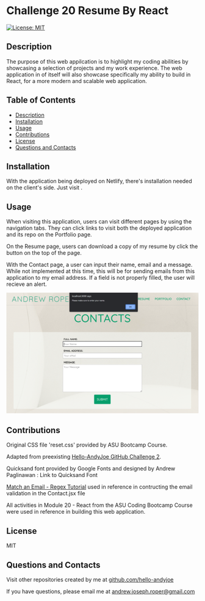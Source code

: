 # Challenge 20 Resume By React

[![License: MIT](https://img.shields.io/badge/License-MIT-yellow.svg)](https://opensource.org/licenses/MIT)


## Description

The purpose of this web appilcation is to highlight my coding abilities by showcasing a selection of projects and my work experience. The web application in of itself will also showcase specifically my ability to build in React, for a more modern and scalable web application.


## Table of Contents
* [Description](#description)
* [Installation](#installation)
* [Usage](#usage)
* [Contributions](#contributions)
* [License](#license)
* [Questions and Contacts](#questions-and-contacts)


## Installation

With the application being deployed on Netlify, there's installation needed on the client's side. Just visit []().


## Usage

When visiting this application, users can visit different pages by using the navigation tabs. They can click links to visit both the deployed application and its repo on the Portfolio page. 

On the Resume page, users can download a copy of my resume by click the button on the top of the page. 

With the Contact page, a user can input their name, email and a message. While not implemented at this time, this will be for sending emails from this application to my email address. If a field is not properly filled, the user will recieve an alert.

![Contact Alert Example](./assets/images/contact_page.png)


## Contributions

Original CSS file 'reset.css' provided by ASU Bootcamp Course.

Adapted from preexisting [Hello-AndyJoe GitHub Challenge 2](https://github.com/Hello-AndyJoe/Challenge-2).

Quicksand font provided by Google Fonts and designed by Andrew Paglinawan : Link to Quicksand Font

[Match an Email - Regex Tutorial](https://gist.github.com/nicolewallace09/e4dc8aca65e7652501bdb8470df45c77) used in reference in contructing the email validation in the Contact.jsx file

All activities in Module 20 - React from the ASU Coding Bootcamp Course were used in reference in building this web application.


## License

MIT


## Questions and Contacts
Visit other repositories created by me at [github.com/hello-andyjoe](https://github.com/hello-andyjoe)

If you have questions, please email me at [andrew.joseph.roper@gmail.com](mailto:andrew.joseph.roper@gmail.com)

